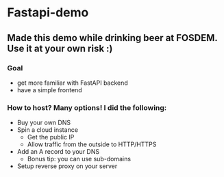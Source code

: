 # Fastapi-demo

## Made this demo while drinking beer at FOSDEM. Use it at your own risk :)

### Goal
- get more familiar with FastAPI backend
- have a simple frontend

 ### How to host? Many options! I did the following:
 - Buy your own DNS
 - Spin a cloud instance
   - Get the public IP
   - Allow traffic from the outside to HTTP/HTTPS
 - Add an A record to your DNS
   - Bonus tip: you can use sub-domains
 - Setup reverse proxy on your server
